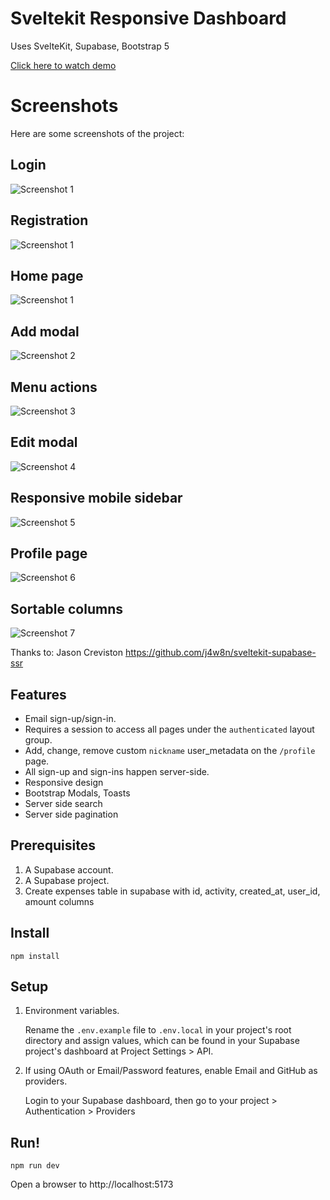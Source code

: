 

# Sveltekit Responsive Dashboard

Uses SvelteKit, Supabase, Bootstrap 5

[Click here to watch demo](https://www.youtube.com/watch?v=KniBym_hbYk)

# Screenshots

Here are some screenshots of the project:

## Login
![Screenshot 1](screenshots/8.png)

## Registration
![Screenshot 1](screenshots/9.png)

## Home page
![Screenshot 1](screenshots/1.png)

## Add modal
![Screenshot 2](screenshots/2.png)

## Menu actions
![Screenshot 3](screenshots/3.png)

## Edit modal
![Screenshot 4](screenshots/4.png)

## Responsive mobile sidebar
![Screenshot 5](screenshots/5.png)

## Profile page
![Screenshot 6](screenshots/6.png)

## Sortable columns
![Screenshot 7](screenshots/7.png)


Thanks to:
Jason Creviston
https://github.com/j4w8n/sveltekit-supabase-ssr

## Features

- Email sign-up/sign-in.
- Requires a session to access all pages under the `authenticated` layout group.
- Add, change, remove custom `nickname` user_metadata on the `/profile` page.
- All sign-up and sign-ins happen server-side.
- Responsive design 
- Bootstrap Modals, Toasts
- Server side search
- Server side pagination

## Prerequisites

1. A Supabase account.
2. A Supabase project.
3. Create expenses table in supabase with id, activity, created_at, user_id, amount columns

## Install

```
npm install
```

## Setup

1. Environment variables.
    
    Rename the `.env.example` file to `.env.local` in your project's root directory and assign values, which can be found in your Supabase project's dashboard at Project Settings > API. 

2. If using OAuth or Email/Password features, enable Email and GitHub as providers.

    Login to your Supabase dashboard, then go to your project > Authentication > Providers

## Run!

```
npm run dev
```

Open a browser to http://localhost:5173
